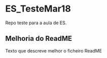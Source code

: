# ES_TesteMar18
Repo teste para a aula de ES.
## Melhoria do ReadME
Texto que descreve melhor o ficheiro ReadME
